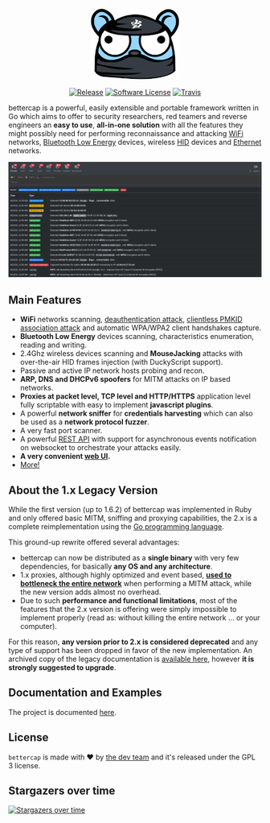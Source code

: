 <p align="center">
  <img alt="BetterCap" src="https://raw.githubusercontent.com/bettercap/media/master/logo.png" height="140" />
  <p align="center">
    <a href="https://github.com/bettercap/bettercap/releases/latest"><img alt="Release" src="https://img.shields.io/github/release/bettercap/bettercap.svg?style=flat-square"></a>
    <a href="https://github.com/bettercap/bettercap/blob/master/LICENSE.md"><img alt="Software License" src="https://img.shields.io/badge/license-GPL3-brightgreen.svg?style=flat-square"></a>
    <a href="https://travis-ci.org/bettercap/bettercap"><img alt="Travis" src="https://img.shields.io/travis/bettercap/bettercap/master.svg?style=flat-square"></a>
  </p>
</p>

bettercap is a powerful, easily extensible and portable framework written in Go which aims to offer to security researchers, red teamers and reverse engineers an **easy to use**, **all-in-one solution** with all the features they might possibly need for performing reconnaissance and attacking [WiFi](https://www.bettercap.org/modules/wifi/) networks, [Bluetooth Low Energy](https://www.bettercap.org/modules/ble/) devices, wireless [HID](https://www.bettercap.org/modules/hid/) devices and [Ethernet](https://www.bettercap.org/modules/ethernet) networks.

![UI](https://raw.githubusercontent.com/bettercap/media/master/ui-events.png)

## Main Features

* **WiFi** networks scanning, [deauthentication attack](https://www.evilsocket.net/2018/07/28/Project-PITA-Writeup-build-a-mini-mass-deauther-using-bettercap-and-a-Raspberry-Pi-Zero-W/), [clientless PMKID association attack](https://www.evilsocket.net/2019/02/13/Pwning-WiFi-networks-with-bettercap-and-the-PMKID-client-less-attack/) and automatic WPA/WPA2 client handshakes capture.
* **Bluetooth Low Energy** devices scanning, characteristics enumeration, reading and writing.
* 2.4Ghz wireless devices scanning and **MouseJacking** attacks with over-the-air HID frames injection (with DuckyScript support).
* Passive and active IP network hosts probing and recon.
* **ARP, DNS and DHCPv6 spoofers** for MITM attacks on IP based networks.
* **Proxies at packet level, TCP level and HTTP/HTTPS** application level fully scriptable with easy to implement **javascript plugins**.
* A powerful **network sniffer** for **credentials harvesting** which can also be used as a **network protocol fuzzer**.
* A very fast port scanner.
* A powerful [REST API](https://www.bettercap.org/modules/core/api.rest/) with support for asynchronous events notification on websocket to orchestrate your attacks easily.
* **A very convenient [web UI](https://www.bettercap.org/usage/#web-ui).**
* [More!](https://www.bettercap.org/modules/)

## About the 1.x Legacy Version

While the first version (up to 1.6.2) of bettercap was implemented in Ruby and only offered basic MITM, sniffing and proxying capabilities, the 2.x is a complete reimplementation using the [Go programming language](https://golang.org/). 

This ground-up rewrite offered several advantages:

* bettercap can now be distributed as a **single binary** with very few dependencies, for basically **any OS and any architecture**.
* 1.x proxies, although highly optimized and event based, **[used to bottleneck the entire network](https://en.wikipedia.org/wiki/Global_interpreter_lock)** when performing a MITM attack, while the new version adds almost no overhead.
* Due to such **performance and functional limitations**, most of the features that the 2.x version is offering were simply impossible to implement properly (read as: without killing the entire network ... or your computer).

For this reason, **any version prior to 2.x is considered deprecated** and any type of support has been dropped in favor of the new implementation. An archived copy of the legacy documentation is [available here](https://www.bettercap.org/legacy/), however **it is strongly suggested to upgrade**.

## Documentation and Examples

The project is documented [here](https://www.bettercap.org/).

## License

`bettercap` is made with ♥  by [the dev team](https://github.com/orgs/bettercap/people) and it's released under the GPL 3 license.

## Stargazers over time

[![Stargazers over time](https://starchart.cc/bettercap/bettercap.svg)](https://starchart.cc/bettercap/bettercap)
